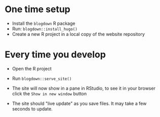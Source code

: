 # One time setup

* Install the `blogdown` R package
* Run: `blogdown::install_hugo()`
* Create a new R project in a local copy of the website repository

# Every time you develop
* Open the R project
* Run `blogdown::serve_site()`

* The site will now show in a pane in RStudio, to see it in your browser click the `Show in new window` button
* The site should "live update" as you save files. It may take a few seconds to update.